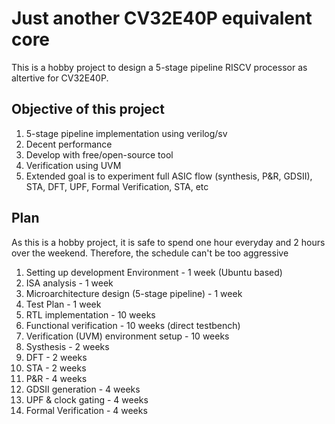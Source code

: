 # Just another CV32E40P equivalent core
This is a hobby project to design a 5-stage pipeline RISCV processor as altertive for CV32E40P.

## Objective of this project
1. 5-stage pipeline implementation using verilog/sv
2. Decent performance
3. Develop with free/open-source tool
4. Verification using UVM
5. Extended goal is to experiment full ASIC flow (synthesis, P&R, GDSII), STA, DFT, UPF, Formal Verification, STA, etc

## Plan
As this is a hobby project, it is safe to spend one hour everyday and 2 hours over the weekend. Therefore, the schedule can't be too aggressive
1. Setting up development Environment - 1 week (Ubuntu based)
2. ISA analysis - 1 week
3. Microarchitecture design (5-stage pipeline) - 1 week
4. Test Plan - 1 week
5. RTL implementation - 10 weeks
6. Functional verification - 10 weeks (direct testbench)
7. Verification (UVM) environment setup - 10 weeks
8. Systhesis - 2 weeks
9. DFT - 2 weeks
10. STA - 2 weeks
11. P&R - 4 weeks
12. GDSII generation - 4 weeks
13. UPF & clock gating - 4 weeks
14. Formal Verification - 4 weeks
